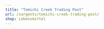 ```yaml
---
title: "Tomichi Creek Trading Post"
url: /sargents/tomichi-creek-trading-post/
shop: Lebensmittel
---
```

